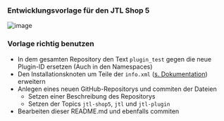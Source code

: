 ### Entwicklungsvorlage für den JTL Shop 5

![image](https://user-images.githubusercontent.com/4189795/218418705-000480f5-466c-4840-b2de-e5353e5054d6.png)

### Vorlage richtig benutzen

- In dem gesamten Repository den Text `plugin_test` gegen die neue Plugin-ID ersetzen (Auch in den Namespaces)
- Den Installationsknoten um Teile der `info.xml` ([s. Dokumentation](https://jtl-devguide.readthedocs.io/projects/jtl-shop/de/latest/shop_plugins/infoxml.html)) erweitern
- Anlegen eines neuen GitHub-Repositorys und commiten der Dateien
  - Setzen einer Beschreibung des Repositorys
  - Setzen der Topics `jtl-shop5`, `jtl` und `jtl-plugin`
- Bearbeiten dieser README.md und ebenfalls commiten
